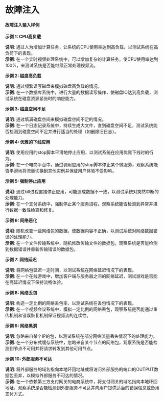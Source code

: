 # 故障注入

#### 故障注入输入样例 <a href="#id-831-gu-zhang-zhu-ru-shu-ru-yang-li-217" id="id-831-gu-zhang-zhu-ru-shu-ru-yang-li-217"></a>

**示例 1: CPU高负载**

**说明**: 通过人为增加计算任务，让系统的CPU使用率达到高负载，以测试系统在高负荷下的表现。\
**示例**: 在一个实时视频处理系统中，可以增加复杂的计算任务，使CPU使用率达到100%，来测试系统是否能继续正常处理视频流。

**示例 2: 磁盘高负载**

**说明**: 通过频繁读写磁盘来模拟磁盘高负载的情况。\
**示例**: 在一个数据库系统中，进行大量的数据读写操作，使磁盘IO达到高负载，测试系统在磁盘资源紧张时的响应能力。

**示例 3: 磁盘空间不足**

**说明**: 通过填满磁盘空间来模拟磁盘空间不足的情况。\
**示例**: 在一个日志记录系统中，持续生成大文件，直到磁盘空间不足，测试系统能否检测到磁盘空间不足并进行适当的处理（如删除旧日志）。

**示例 4: 优雅的下线应用**

**说明**: 使用应用的stop脚本平滑地停止应用，以测试系统在应用优雅下线时的行为。\
**示例**: 在一个电商平台中，通过调用应用的stop脚本停止某个微服务，观察系统能否平滑地将流量切换到其他实例并保证用户体验不受影响。

**示例 5: 强制停止应用**

**说明**: 通过kill进程直接停止应用，可能造成数据不一致，以测试系统对突然中断的处理能力。\
**示例**: 在一个支付系统中，强制停止某个服务进程，观察系统能否检测到异常并进行数据一致性检查和修复。

**示例 6: 网络恶化**

**说明**: 随机改变一些网络包的数据，使数据内容不正确，以测试系统对网络数据错误的处理能力。\
**示例**: 在一个文件传输系统中，随机修改传输文件的数据包，观察系统是否能检测到数据错误并重新传输错误的数据包。

**示例 7: 网络延迟**

**说明**: 将网络包延迟一定时间，以测试系统在网络延迟情况下的表现。\
**示例**: 在一个在线游戏中，增加客户端与服务器之间的网络延迟，测试游戏是否能在高延迟情况下保持流畅体验。

**示例 8: 网络丢包**

**说明**: 构造一定比例的网络丢包率，以测试系统在丢包情况下的表现。\
**示例**: 在一个视频会议系统中，模拟一定比例的网络丢包，观察系统是否能通过重传机制和错误恢复机制保证视频流的连续性。

**示例 9: 网络黑洞**

**说明**: 忽略来自某个IP的包，以测试系统在部分网络流量丢失情况下的处理能力。\
**示例**: 在一个分布式缓存系统中，忽略来自某个节点的网络包，观察系统是否能检测到节点不可用并将请求转发到其他可用节点。

**示例 10: 外部服务不可达**

**说明**: 将外部服务的域名指向本地环回地址或将访问外部服务的端口的OUTPUT数据包丢弃，以模拟外部服务不可达的情况。\
**示例**: 在一个依赖第三方支付网关的电商系统中，将支付网关的域名指向本地环回地址，观察系统是否能检测到外部服务不可达并向用户提供适当的错误信息或备用支付方式。
